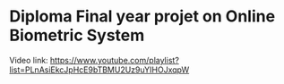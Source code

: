 # Diploma Final year projet on Online Biometric System
Video link: https://www.youtube.com/playlist?list=PLnAsiEkcJpHcE9bTBMU2Uz9uYIHOJxqpW
